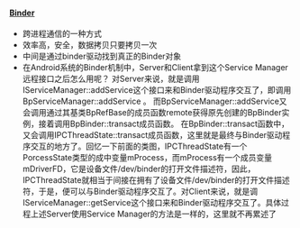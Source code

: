 #### [Binder](https://lgq895767507.github.io/2019/12/20/binder/)
  * 跨进程通信的一种方式
  * 效率高，安全，数据拷贝只要拷贝一次
  * 中间是通过binder驱动找到真正的Binder对象
  * 在Android系统的Binder机制中，Server和Client拿到这个Service Manager远程接口之后怎么用呢？ 对Server来说，就是调用IServiceManager::addService这个接口来和Binder驱动程序交互了，即调用BpServiceManager::addService 。
而BpServiceManager::addService又会调用通过其基类BpRefBase的成员函数remote获得原先创建的BpBinder实例，接着调用BpBinder::transact成员函数。
在BpBinder::transact函数中，又会调用IPCThreadState::transact成员函数，这里就是最终与Binder驱动程序交互的地方了。回忆一下前面的类图，IPCThreadState有一个PorcessState类型的成中变量mProcess，而mProcess有一个成员变量mDriverFD，它是设备文件/dev/binder的打开文件描述符，因此，IPCThreadState就相当于间接在拥有了设备文件/dev/binder的打开文件描述符，于是，便可以与Binder驱动程序交互了。对Client来说，就是调IServiceManager::getService这个接口来和Binder驱动程序交互了。具体过程上述Server使用Service Manager的方法是一样的，这里就不再累述了
